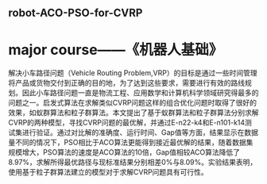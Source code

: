 ## robot-ACO-PSO-for-CVRP
# major course——《机器人基础》
解决小车路径问题（Vehicle Routing Problem,VRP）的目标是通过一些时间管理将产品或货物交付到正确的目的地，为了达到这些要求，需要进行有效的路线规划。因此小车路径问题一直是物流工程、应用数学和计算机科学领域研究得最多的问题之一。启发式算法在求解类似CVRP问题这样的组合优化问题时取得了很好的效果，如蚁群算法和粒子群算法。本文提出了基于蚁群算法和粒子群算法分别求解CVRP的两种模型，寻找CVRP问题的最优解，并通过E-n22-k4和E-n101-k14测试集进行验证。通过对比解的准确度、运行时间、Gap值等方面，结果显示在数据量不同的情况下，PSO相比于ACO算法更能得到接近最优解的结果，随着数据集规模增大，PSO算法的速度是ACO算法的10倍，Gap值相较ACO算法降低了8.97%，求解所得最优路径与现标准结果分别相差0%与8.09%。实验结果表明，使用基于粒子群算法建立的模型对于求解CVRP问题具有可行性。 
